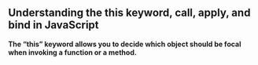 ## Understanding the this keyword, call, apply, and bind in JavaScript

**The “this” keyword allows you to decide which object should be focal when invoking a function or a method.** 
